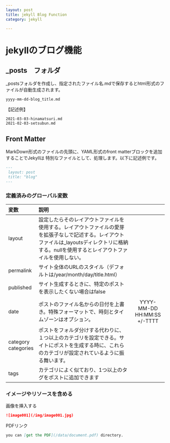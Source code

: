 ```yaml
---
layout: post
title: jekyll Blog Function
category: jekyll

---
```


# jekyllのブログ機能

## _posts　フォルダ

_postsフォルダを作成し、指定されたファイル名.mdで保存するとhtml形式のファイルが自動生成されます。

```
yyyy-mm-dd-blog_title.md
```

【記述例】

```
2021-03-03-hinamatsuri.md
2021-02-03-setsubun.md
```

## Front Matter

MarkDown形式のファイルの先頭に、YAML形式のfront matterブロックを追加することでJekyllは
特別なファイルとして、処理します。以下に記述例です。

``` markdown
---
 layout: post
 title: "blog"
---
```

### 定義済みのグローバル変数

|変数|説明|　|
|:--|:--|:-:|
|layout|設定したらそのレイアウトファイルを使用する。レイアウトファイルの愛芽を拡張子なしで記述する。レイアウトファイルは_layoutsディレクトリに格納する。nullを使用するとレイアウトファイルを使用しない。||
| permalink | サイト全体のURLのスタイル（デフォルトは/year/month/day/title.html） | |
| published | サイト生成するときに、特定のポストを表示したくない場合はfalse| ||
||||
|date| ポストのファイル名からの日付を上書き。特殊フォーマットで、時刻とタイムゾーンはオプション。 |YYYY-MM-DD HH:MM:SS +/-TTTT|
|category <br/>categories|ポストをフォルダ分けする代わりに、１つ以上のカテゴリを設定できる。サイトにポストを生成する時に、これらのカテゴリが設定されているように振る舞います。||
|tags|カテゴリによく似ており、1つ以上のタグをポストに追加できます||

### イメージやリソースを含める

画像を挿入する
``` markdown
![image001](/img/image001.jpg)

```
PDFリンク
``` markdown
you can [get the PDF](/data/document.pdf) directory.
```


